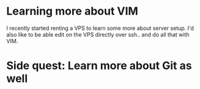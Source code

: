 # Learning more about VIM
I recently started renting a VPS to learn some more about server setup.  I'd also like to be able edit on the VPS directly over ssh.. and do all that with VIM.
# Side quest: Learn more about Git as well
